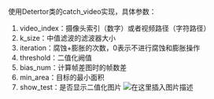 ﻿使用Detertor类的catch_video实现，具体参数：

1. video_index：摄像头索引（数字）或者视频路径（字符路径）
2. k_size：中值滤波的滤波器大小
3. iteration：腐蚀+膨胀的次数，0表示不进行腐蚀和膨胀操作
4. threshold：二值化阙值
5. bias_num：计算帧差图时的帧数差
6. min_area：目标的最小面积
7. show_test：是否显示二值化图片
![在这里插入图片描述](https://img-blog.csdnimg.cn/2020010615542185.png?x-oss-process=image/watermark,type_ZmFuZ3poZW5naGVpdGk,shadow_10,text_aHR0cHM6Ly9ibG9nLmNzZG4ubmV0L3dlaXhpbl80NDkzNjg4OQ==,size_16,color_FFFFFF,t_70)

